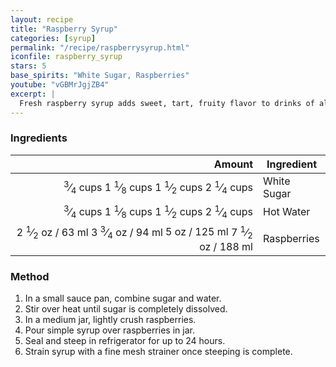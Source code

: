```yaml
---
layout: recipe
title: "Raspberry Syrup"
categories: [syrup]
permalink: "/recipe/raspberrysyrup.html"
iconfile: raspberry_syrup
stars: 5
base_spirits: "White Sugar, Raspberries"
youtube: "vGBMrJgjZB4"
excerpt: |
  Fresh raspberry syrup adds sweet, tart, fruity flavor to drinks of all kinds.
---
```


### Ingredients

|    Amount | Ingredient  |
| --------: | ----------- |
| <span class="onex active"> <sup>3</sup>&frasl;<sub>4</sub> cups </span> <span class="onehalfx">1 <sup>1</sup>&frasl;<sub>8</sub> cups </span> <span class="twox">1 <sup>1</sup>&frasl;<sub>2</sub> cups </span> <span class="threex">2 <sup>1</sup>&frasl;<sub>4</sub> cups </span>| White Sugar |
| <span class="onex active"> <sup>3</sup>&frasl;<sub>4</sub> cups </span> <span class="onehalfx">1 <sup>1</sup>&frasl;<sub>8</sub> cups </span> <span class="twox">1 <sup>1</sup>&frasl;<sub>2</sub> cups </span> <span class="threex">2 <sup>1</sup>&frasl;<sub>4</sub> cups </span>| Hot Water   |
|    <span class="onex active">2 <sup>1</sup>&frasl;<sub>2</sub> oz  / 63 ml</span> <span class="onehalfx">3 <sup>3</sup>&frasl;<sub>4</sub> oz  / 94 ml</span> <span class="twox">5 oz  / 125 ml</span> <span class="threex">7 <sup>1</sup>&frasl;<sub>2</sub> oz  / 188 ml</span>| Raspberries |

### Method

1. In a small sauce pan, combine sugar and water.
2. Stir over heat until sugar is completely dissolved.
3. In a medium jar, lightly crush raspberries.
4. Pour simple syrup over raspberries in jar.
5. Seal and steep in refrigerator for up to 24 hours.
6. Strain syrup with a fine mesh strainer once steeping is complete.
